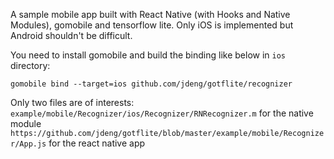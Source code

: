 A sample mobile app built with React Native (with Hooks and Native Modules), gomobile and tensorflow lite. Only iOS is implemented but Android shouldn't be difficult.

You need to install gomobile and build the binding like below in ```ios``` directory:

```gomobile bind --target=ios github.com/jdeng/gotflite/recognizer```

Only two files are of interests:
```example/mobile/Recognizer/ios/Recognizer/RNRecognizer.m``` for the native module
```https://github.com/jdeng/gotflite/blob/master/example/mobile/Recognizer/App.js``` for the react native app




